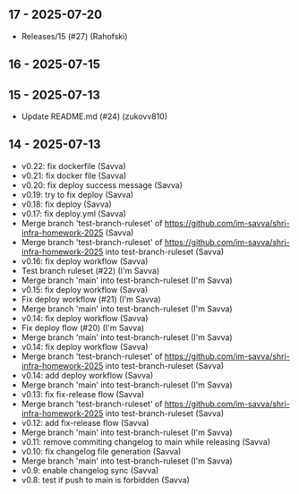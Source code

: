 ## 17 - 2025-07-20
- Releases/15 (#27) (Rahofski)

## 16 - 2025-07-15


## 15 - 2025-07-13
- Update README.md (#24) (zukovv810)

## 14 - 2025-07-13
- v0.22: fix dockerfile (Savva)
- v0.21: fix docker file (Savva)
- v0.20: fix deploy success message (Savva)
- v0.19: try to fix deploy (Savva)
- v0.18: fix deploy (Savva)
- v0.17: fix deploy.yml (Savva)
- Merge branch 'test-branch-ruleset' of https://github.com/im-savva/shri-infra-homework-2025 (Savva)
- Merge branch 'test-branch-ruleset' of https://github.com/im-savva/shri-infra-homework-2025 into test-branch-ruleset (Savva)
- v0.16: fix deploy workflow (Savva)
- Test branch ruleset (#22) (I'm Savva)
- Merge branch 'main' into test-branch-ruleset (I'm Savva)
- v0.15: fix deploy workflow (Savva)
- Fix deploy workflow (#21) (I'm Savva)
- Merge branch 'main' into test-branch-ruleset (I'm Savva)
- v0.14: fix deploy workflow (Savva)
- Fix deploy flow (#20) (I'm Savva)
- Merge branch 'main' into test-branch-ruleset (I'm Savva)
- v0.14: fix deploy workflow (Savva)
- Merge branch 'test-branch-ruleset' of https://github.com/im-savva/shri-infra-homework-2025 into test-branch-ruleset (Savva)
- v0.14: add deploy workflow (Savva)
- Merge branch 'main' into test-branch-ruleset (I'm Savva)
- v0.13: fix fix-release flow (Savva)
- Merge branch 'test-branch-ruleset' of https://github.com/im-savva/shri-infra-homework-2025 into test-branch-ruleset (Savva)
- v0.12: add fix-release flow (Savva)
- Merge branch 'main' into test-branch-ruleset (I'm Savva)
- v0.11: remove commiting changelog to main while releasing (Savva)
- v0.10: fix changelog file generation (Savva)
- Merge branch 'main' into test-branch-ruleset (I'm Savva)
- v0.9: enable changelog sync (Savva)
- v0.8: test if push to main is forbidden (Savva)

